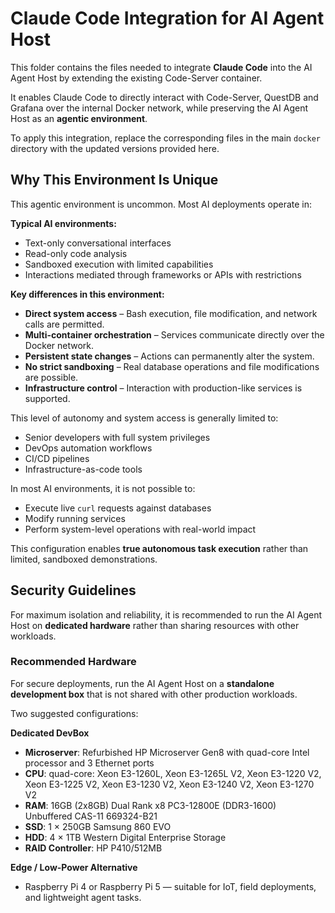 
# Claude Code Integration for AI Agent Host

This folder contains the files needed to integrate **Claude Code** into the AI Agent Host by extending the existing Code-Server container.  

It enables Claude Code to directly interact with Code-Server, QuestDB and Grafana over the internal Docker network, while preserving the AI Agent Host as an **agentic environment**.

To apply this integration, replace the corresponding files in the main `docker` directory with the updated versions provided here.


## Why This Environment Is Unique

This agentic environment is uncommon. Most AI deployments operate in:

**Typical AI environments:**
- Text-only conversational interfaces
- Read-only code analysis
- Sandboxed execution with limited capabilities
- Interactions mediated through frameworks or APIs with restrictions

**Key differences in this environment:**
- **Direct system access** – Bash execution, file modification, and network calls are permitted.
- **Multi-container orchestration** – Services communicate directly over the Docker network.
- **Persistent state changes** – Actions can permanently alter the system.
- **No strict sandboxing** – Real database operations and file modifications are possible.
- **Infrastructure control** – Interaction with production-like services is supported.

This level of autonomy and system access is generally limited to:
- Senior developers with full system privileges
- DevOps automation workflows
- CI/CD pipelines
- Infrastructure-as-code tools

In most AI environments, it is not possible to:
- Execute live `curl` requests against databases
- Modify running services
- Perform system-level operations with real-world impact

This configuration enables **true autonomous task execution** rather than limited, sandboxed demonstrations.


## Security Guidelines

For maximum isolation and reliability, it is recommended to run the AI Agent Host on **dedicated hardware** rather than sharing resources with other workloads.




### Recommended Hardware

For secure deployments, run the AI Agent Host on a **standalone development box** that is not shared with other production workloads.  

Two suggested configurations:

**Dedicated DevBox**
- **Microserver**: Refurbished HP Microserver Gen8 with quad-core Intel processor and 3 Ethernet ports  
- **CPU**: quad-core: Xeon E3-1260L, Xeon E3-1265L V2, Xeon E3-1220 V2, Xeon E3-1225 V2, Xeon E3-1230 V2, Xeon E3-1240 V2, Xeon E3-1270 V2  
- **RAM**: 16GB (2x8GB) Dual Rank x8 PC3-12800E (DDR3-1600) Unbuffered CAS-11 669324-B21  
- **SSD**: 1 × 250GB Samsung 860 EVO  
- **HDD**: 4 × 1TB Western Digital Enterprise Storage  
- **RAID Controller**: HP P410/512MB  

**Edge / Low-Power Alternative**
- Raspberry Pi 4 or Raspberry Pi 5 — suitable for IoT, field deployments, and lightweight agent tasks.
